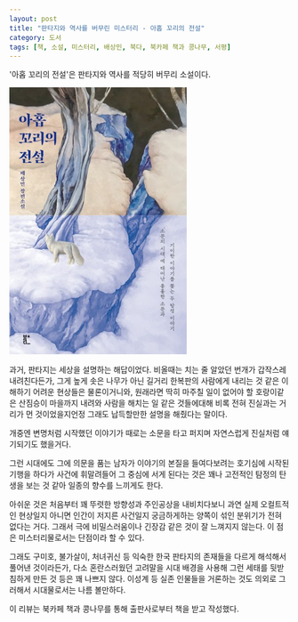 ```yaml
---
layout: post
title: "판타지와 역사를 버무린 미스터리 - 아홉 꼬리의 전설"
category: 도서
tags: [책, 소설, 미스터리, 배상민, 북다, 북카페 책과 콩나무, 서평]
---
```


'아홉 꼬리의 전설'은
판타지와 역사를 적당히 버무리 소설이다.

![표지](/images/book/legend-of-the-nine-tails-book-h480.jpg)

과거, 판타지는 세상을 설명하는 해답이었다.
비올때는 치는 줄 알았던 번개가 갑작스레 내려친다든가,
그게 높게 솟은 나무가 아닌 길거리 한복판의 사람에게 내리는 것 같은
이해하기 어려운 현상들은 물론이거니와,
원래라면 딱히 마주칠 일이 없어야 할 호랑이같은 산짐승이
마을까지 내려와 사람을 해치는 일 같은 것들에대해
비록 전혀 진실과는 거리가 먼 것이었을지언정
그래도 납득할만한 설명을 해줬다는 말이다.

개중엔 변명처럼 시작했던 이야기가
때로는 소문을 타고 퍼지며 자연스럽게 진실처럼 얘기되기도 했을거다.

그런 시대에도 그에 의문을 품는 남자가
이야기의 본질을 들여다보려는 호기심에 시작된 기행을 하다가
사건에 휘말려들어 그 중심에 서게 된다는 것은
꽤나 고전적인 탐정의 탄생을 보는 것 같아 일종의 향수를 느끼게도 한다.

아쉬운 것은 처음부터 꽤 뚜렷한 방향성과 주인공상을 내비치다보니
과연 실제 오컬트적인 현상일지 아니면 인간이 저지른 사건일지 궁금하게하는
양쪽이 섞인 분위기가 전혀 없다는 거다.
그래서 극에 비밀스러움이나 긴장감 같은 것이 잘 느껴지지 않는다.
이 점은 미스터리물로서는 단점이라 할 수 있다.

그래도 구미호, 불가살이, 처녀귀신 등
익숙한 한국 판타지의 존재들을
다르게 해석해서 풀어낸 것이라든가,
다소 혼란스러웠던 고려말을 시대 배경을 사용해
그런 세태를 뒷받침하게 만든 것 등은 꽤 나쁘지 않다.
이성계 등 실존 인물들을 거론하는 것도 의외로 그러해서
시대물로서는 나름 볼만하다.



<div class="im im-info">
이 리뷰는 북카페 책과 콩나무를 통해 출판사로부터 책을 받고 작성했다.
</div>
